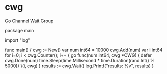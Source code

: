# cwg
Go Channel Wait Group

package main 

import "log"

func main() {
	cwg := New()
	var num int64 = 10000
	cwg.Add(num)
	var i int64
	for i=0; i < cwg.Counter(); i++ {
		go func(num int64, cwg *CWG) {
			defer cwg.Done(num)
			time.Sleep(time.Millisecond * time.Duration(rand.Int() % 5000))
		}(i, cwg)
	}
	results := cwg.Wait()
  log.Printf("results: %v", results)
}
